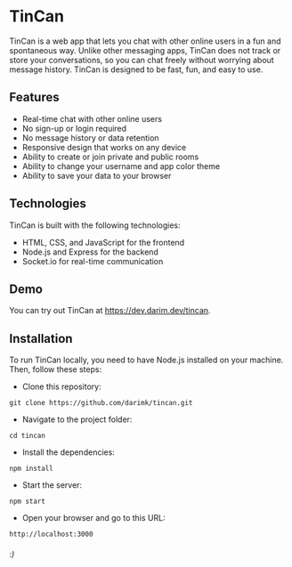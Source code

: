 # TinCan

TinCan is a web app that lets you chat with other online users in a fun and spontaneous way. Unlike other messaging apps, TinCan does not track or store your conversations, so you can chat freely without worrying about message history. TinCan is designed to be fast, fun, and easy to use.

## Features

- Real-time chat with other online users
- No sign-up or login required
- No message history or data retention
- Responsive design that works on any device
- Ability to create or join private and public rooms
- Ability to change your username and app color theme
- Ability to save your data to your browser

## Technologies

TinCan is built with the following technologies:

- HTML, CSS, and JavaScript for the frontend
- Node.js and Express for the backend
- Socket.io for real-time communication

## Demo

You can try out TinCan at <https://dev.darim.dev/tincan>.

## Installation

To run TinCan locally, you need to have Node.js installed on your machine. Then, follow these steps:

- Clone this repository:

```
git clone https://github.com/darimk/tincan.git
```

- Navigate to the project folder:

```
cd tincan
```

- Install the dependencies:

```
npm install
```

- Start the server:

```
npm start
```

- Open your browser and go to this URL:

```
http://localhost:3000
```

###### :)